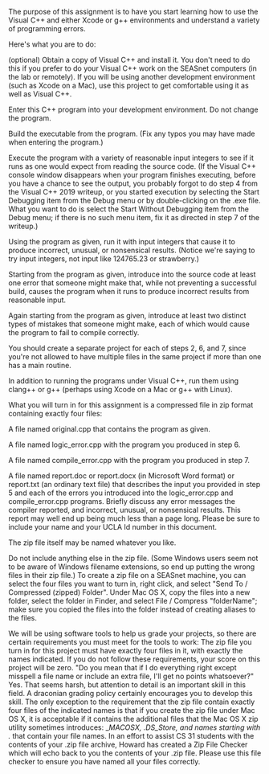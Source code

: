 The purpose of this assignment is to have you start learning how to use the Visual C++ and either Xcode or g++ environments and understand a variety of programming errors.

Here's what you are to do:

(optional) Obtain a copy of Visual C++ and install it. You don't need to do this if you prefer to do your Visual C++ work on the SEASnet computers (in the lab or remotely). If you will be using another development environment (such as Xcode on a Mac), use this project to get comfortable using it as well as Visual C++.

Enter this C++ program into your development environment. Do not change the program.

Build the executable from the program. (Fix any typos you may have made when entering the program.)

Execute the program with a variety of reasonable input integers to see if it runs as one would expect from reading the source code. (If the Visual C++ console window disappears when your program finishes executing, before you have a chance to see the output, you probably forgot to do step 4 from the Visual C++ 2019 writeup, or you started execution by selecting the Start Debugging item from the Debug menu or by double-clicking on the .exe file. What you want to do is select the Start Without Debugging item from the Debug menu; if there is no such menu item, fix it as directed in step 7 of the writeup.)

Using the program as given, run it with input integers that cause it to produce incorrect, unusual, or nonsensical results. (Notice we're saying to try input integers, not input like 124765.23 or strawberry.)

Starting from the program as given, introduce into the source code at least one error that someone might make that, while not preventing a successful build, causes the program when it runs to produce incorrect results from reasonable input.

Again starting from the program as given, introduce at least two distinct types of mistakes that someone might make, each of which would cause the program to fail to compile correctly.

You should create a separate project for each of steps 2, 6, and 7, since you're not allowed to have multiple files in the same project if more than one has a main routine.

In addition to running the programs under Visual C++, run them using clang++ or g++ (perhaps using Xcode on a Mac or g++ with Linux).

What you will turn in for this assignment is a compressed file in zip format containing exactly four files:

A file named original.cpp that contains the program as given.

A file named logic_error.cpp with the program you produced in step 6.

A file named compile_error.cpp with the program you produced in step 7.

A file named report.doc or report.docx (in Microsoft Word format) or report.txt (an ordinary text file) that describes the input you provided in step 5 and each of the errors you introduced into the logic_error.cpp and compile_error.cpp programs. Briefly discuss any error messages the compiler reported, and incorrect, unusual, or nonsensical results. This report may well end up being much less than a page long.  Please be sure to include your name and your UCLA Id number in this document.

The zip file itself may be named whatever you like.

Do not include anything else in the zip file. (Some Windows users seem not to be aware of Windows filename extensions, so end up putting the wrong files in their zip file.) To create a zip file on a SEASnet machine, you can select the four files you want to turn in, right click, and select "Send To / Compressed (zipped) Folder". Under Mac OS X, copy the files into a new folder, select the folder in Finder, and select File / Compress "folderName"; make sure you copied the files into the folder instead of creating aliases to the files.

We will be using software tools to help us grade your projects, so there are certain requirements you must meet for the tools to work: The zip file you turn in for this project must have exactly four files in it, with exactly the names indicated. If you do not follow these requirements, your score on this project will be zero. "Do you mean that if I do everything right except misspell a file name or include an extra file, I'll get no points whatsoever?" Yes. That seems harsh, but attention to detail is an important skill in this field. A draconian grading policy certainly encourages you to develop this skill.  The only exception to the requirement that the zip file contain exactly four files of the indicated names is that if you create the zip file under Mac OS X, it is acceptable if it contains the additional files that the Mac OS X zip utility sometimes introduces: __MACOSX, .DS_Store, and names starting with ._ that contain your file names.  In an effort to assist CS 31 students with the contents of your .zip file archive, Howard has created a Zip File Checker which will echo back to you the contents of your .zip file.  Please use this file checker to ensure you have named all your files correctly.
